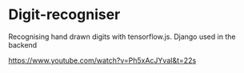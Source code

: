 # Digit-recogniser
Recognising hand drawn digits with tensorflow.js. Django used in the backend

https://www.youtube.com/watch?v=Ph5xAcJYvaI&t=22s
